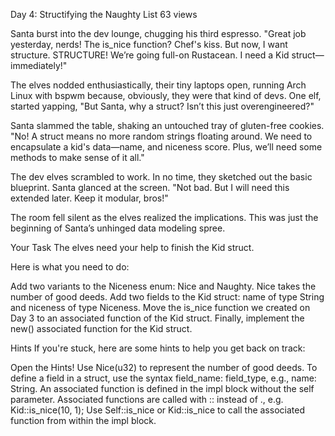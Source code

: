 Day 4: Structifying the Naughty List
63 views

Santa burst into the dev lounge, chugging his third espresso. "Great job yesterday, nerds! The is_nice function? Chef's kiss. But now, I want structure. STRUCTURE! We’re going full-on Rustacean. I need a Kid struct—immediately!"

The elves nodded enthusiastically, their tiny laptops open, running Arch Linux with bspwm because, obviously, they were that kind of devs. One elf, started yapping, "But Santa, why a struct? Isn’t this just overengineered?"

Santa slammed the table, shaking an untouched tray of gluten-free cookies. "No! A struct means no more random strings floating around. We need to encapsulate a kid's data—name, and niceness score. Plus, we’ll need some methods to make sense of it all."

The dev elves scrambled to work. In no time, they sketched out the basic blueprint. Santa glanced at the screen. "Not bad. But I will need this extended later. Keep it modular, bros!"

The room fell silent as the elves realized the implications. This was just the beginning of Santa’s unhinged data modeling spree.

Your Task
The elves need your help to finish the Kid struct.

Here is what you need to do:

Add two variants to the Niceness enum: Nice and Naughty. Nice takes the number of good deeds.
Add two fields to the Kid struct: name of type String and niceness of type Niceness.
Move the is_nice function we created on Day 3 to an associated function of the Kid struct.
Finally, implement the new() associated function for the Kid struct.

Hints
If you're stuck, here are some hints to help you get back on track:

Open the Hints!
Use Nice(u32) to represent the number of good deeds.
To define a field in a struct, use the syntax field_name: field_type, e.g., name: String.
An associated function is defined in the impl block without the self parameter.
Associated functions are called with :: instead of ., e.g. Kid::is_nice(10, 1);
Use Self::is_nice or Kid::is_nice to call the associated function from within the impl block.
